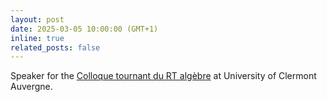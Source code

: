 ```yaml
---
layout: post
date: 2025-03-05 10:00:00 (GMT+1)
inline: true
related_posts: false
---
```


Speaker for the [Colloque tournant du RT algèbre](https://indico.math.cnrs.fr/event/13314/) at University of Clermont Auvergne.
